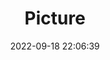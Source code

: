 ---
weight: 1
images:
- /images/edited/259.jpeg
title: Picture
date: 2022-09-18 22:06:39
tags: [luminar neo,work,FE 50mm F1.8,ILCE-7M3,50.0,cup,person]
---